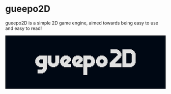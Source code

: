 # gueepo2D

gueepo2D is a simple 2D game engine, aimed towards being easy to use and easy to read!

![gueepo2D](branding/gueepo2D.png)
